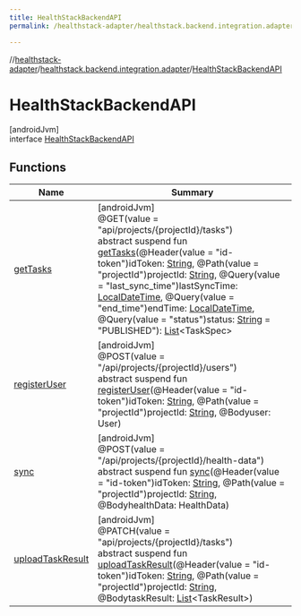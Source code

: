 ```yaml
---
title: HealthStackBackendAPI
permalink: /healthstack-adapter/healthstack.backend.integration.adapter/-health-stack-backend-a-p-i/index.html

---
```

//[healthstack-adapter](../../../index.html)/[healthstack.backend.integration.adapter](../index.html)/[HealthStackBackendAPI](index.html)



# HealthStackBackendAPI



[androidJvm]\
interface [HealthStackBackendAPI](index.html)



## Functions


| Name | Summary |
|---|---|
| [getTasks](get-tasks.html) | [androidJvm]<br>@GET(value = &quot;api/projects/{projectId}/tasks&quot;)<br>abstract suspend fun [getTasks](get-tasks.html)(@Header(value = &quot;id-token&quot;)idToken: [String](https://kotlinlang.org/api/latest/jvm/stdlib/kotlin/-string/index.html), @Path(value = &quot;projectId&quot;)projectId: [String](https://kotlinlang.org/api/latest/jvm/stdlib/kotlin/-string/index.html), @Query(value = &quot;last_sync_time&quot;)lastSyncTime: [LocalDateTime](https://developer.android.com/reference/kotlin/java/time/LocalDateTime.html), @Query(value = &quot;end_time&quot;)endTime: [LocalDateTime](https://developer.android.com/reference/kotlin/java/time/LocalDateTime.html), @Query(value = &quot;status&quot;)status: [String](https://kotlinlang.org/api/latest/jvm/stdlib/kotlin/-string/index.html) = &quot;PUBLISHED&quot;): [List](https://kotlinlang.org/api/latest/jvm/stdlib/kotlin.collections/-list/index.html)&lt;TaskSpec&gt; |
| [registerUser](register-user.html) | [androidJvm]<br>@POST(value = &quot;/api/projects/{projectId}/users&quot;)<br>abstract suspend fun [registerUser](register-user.html)(@Header(value = &quot;id-token&quot;)idToken: [String](https://kotlinlang.org/api/latest/jvm/stdlib/kotlin/-string/index.html), @Path(value = &quot;projectId&quot;)projectId: [String](https://kotlinlang.org/api/latest/jvm/stdlib/kotlin/-string/index.html), @Bodyuser: User) |
| [sync](sync.html) | [androidJvm]<br>@POST(value = &quot;/api/projects/{projectId}/health-data&quot;)<br>abstract suspend fun [sync](sync.html)(@Header(value = &quot;id-token&quot;)idToken: [String](https://kotlinlang.org/api/latest/jvm/stdlib/kotlin/-string/index.html), @Path(value = &quot;projectId&quot;)projectId: [String](https://kotlinlang.org/api/latest/jvm/stdlib/kotlin/-string/index.html), @BodyhealthData: HealthData) |
| [uploadTaskResult](upload-task-result.html) | [androidJvm]<br>@PATCH(value = &quot;api/projects/{projectId}/tasks&quot;)<br>abstract suspend fun [uploadTaskResult](upload-task-result.html)(@Header(value = &quot;id-token&quot;)idToken: [String](https://kotlinlang.org/api/latest/jvm/stdlib/kotlin/-string/index.html), @Path(value = &quot;projectId&quot;)projectId: [String](https://kotlinlang.org/api/latest/jvm/stdlib/kotlin/-string/index.html), @BodytaskResult: [List](https://kotlinlang.org/api/latest/jvm/stdlib/kotlin.collections/-list/index.html)&lt;TaskResult&gt;) |


